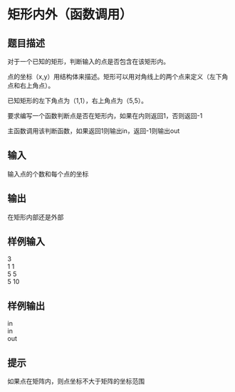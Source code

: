  # 矩形内外（函数调用）  
  
 ## 题目描述  
 对于一个已知的矩形，判断输入的点是否包含在该矩形内。  
   
 点的坐标（x,y）用结构体来描述。矩形可以用对角线上的两个点来定义（左下角点和右上角点）。  
   
 已知矩形的左下角点为（1,1），右上角点为（5,5）。  
   
 要求编写一个函数判断点是否在矩形内，如果在内则返回1，否则返回-1  
   
 主函数调用该判断函数，如果返回1则输出in，返回-1则输出out  
   
 ## 输入  
 输入点的个数和每个点的坐标  
   
 ## 输出  
 在矩形内部还是外部  
   
 ## 样例输入  
 3  
 1 1  
 5 5  
 5 10  
 ## 样例输出  
 in  
 in  
 out  
 ## 提示  
 如果点在矩阵内，则点坐标不大于矩阵的坐标范围  
   
  
